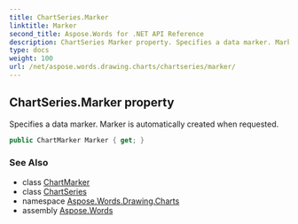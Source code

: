 ```yaml
---
title: ChartSeries.Marker
linktitle: Marker
second_title: Aspose.Words for .NET API Reference
description: ChartSeries Marker property. Specifies a data marker. Marker is automatically created when requested in C#.
type: docs
weight: 100
url: /net/aspose.words.drawing.charts/chartseries/marker/
---
```

## ChartSeries.Marker property

Specifies a data marker. Marker is automatically created when requested.

```csharp
public ChartMarker Marker { get; }
```

### See Also

* class [ChartMarker](../../chartmarker/)
* class [ChartSeries](../)
* namespace [Aspose.Words.Drawing.Charts](../../chartseries/)
* assembly [Aspose.Words](../../../)
